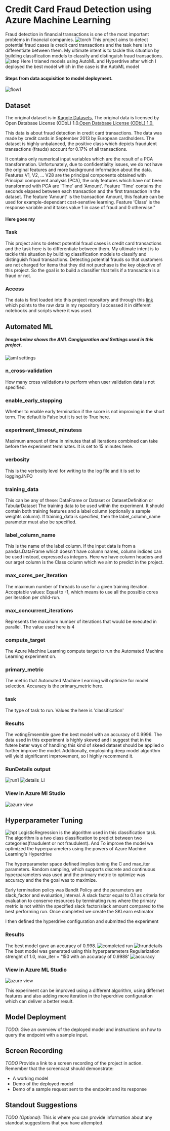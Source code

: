 
# Credit Card Fraud Detection using Azure Machine Learning
Fraud detection in financial transactions is one of the most important problems in financial companies.
![torch](https://user-images.githubusercontent.com/65784601/107155162-1b997a80-6977-11eb-9f83-18592722559d.jpg)
This project aims to detect potential fraud cases is credit card transactions and the task here is to differentiate between them. My ultimate intent is to tackle this situation by building classification models to classify and distinguish fraud transactions.
![step](https://user-images.githubusercontent.com/65784601/107155161-1a684d80-6977-11eb-9c10-0709a37f2aac.jpg)
Here I trianed models using AutoML and Hyperdrive after which I deployed the best model which in the case is the AutoML model

#### Steps from data acquisition to model deployment.
![flow1](https://user-images.githubusercontent.com/65784601/107155333-1983eb80-6978-11eb-882a-7981b906c914.png)



## Dataset

The original dataset is in [Kaggle Datasets.](https://www.kaggle.com/mlg-ulb/creditcardfraud)
The original data is licensed by Open Database License (ODbL) 1.0.[Open Database License (ODbL) 1.0.](https://opendatacommons.org/licenses/dbcl/1.0/)

This data is about fraud detection in credit card transactions. The data was made by credit cards in September 2013 by European cardholders. The dataset is highly unbalanced, the positive class which depicts fraudulent transactions (frauds) account for 0.17% of all transactions.

It contains only numerical input variables which are the result of a PCA transformation. Unfortunately, due to confidentiality issues, we do not have the original features and more background information about the data. Features V1, V2, ... V28 are the principal components obtained with Principal component analysis (PCA), the only features which have not been transformed with PCA are 'Time' and 'Amount'. Feature 'Time' contains the seconds elapsed between each transaction and the first transaction in the dataset. The feature 'Amount' is the transaction Amount, this feature can be used for example-dependant cost-senstive learning. Feature 'Class' is the response variable and it takes value 1 in case of fraud and 0 otherwise."

#### Here goes my

### Task
This project aims to detect potential fraud cases is credit card transactions and the task here is to differentiate between them. My ultimate intent is to tackle this situation by building classification models to classify and distinguish fraud transactions. Detecting potential frauds so that customers are not charged for items that they did not purchase is the key objective of this project. So the goal is to build a classifier that tells if a transaction is a fraud or not.

### Access
The data is first loaded into this project repository and through this [link](https://media.githubusercontent.com/media/Tekhunt/Creditcard-fraud-dectection/master/fraud-data.csv) which points to the raw data in my repository I accessed it in different notebooks and scripts where it was used.

## Automated ML
##### Image below shows the AML Congiguration and Settings used in this project.
![aml settings](https://user-images.githubusercontent.com/65784601/107156857-045f8a80-6981-11eb-838f-a80efd9c39c2.png)

### n_cross-validation
How many cross validations to perform when user validation data is not specified.

### enable_early_stopping
Whether to enable early termination if the score is not improving in the short term. The default is False but it is set to True here.

### experiment_timeout_minutess
Maximum amount of time in minutes that all iterations combined can take before the experiment terminates.
It is set to 15 minutes here.

### verbosity
This is the verbosity level for writing to the log file and it is set to logging.INFO

### training_data 
This can be any of these: DataFrame or Dataset or DatasetDefinition or TabularDataset
The training data to be used within the experiment. It should contain both training features and a label column (optionally a sample weights column). If training_data is specified, then the label_column_name parameter must also be specified. 

### label_column_name
This is the name of the label column. If the input data is from a pandas.DataFrame which doesn't have column names, column indices can be used instead, expressed as integers.
Here we have column headers and our arget column is the Class column which we aim to predict in the project.

### max_cores_per_iteration
The maximum number of threads to use for a given training iteration. Acceptable values:
Equal to -1, which means to use all the possible cores per iteration per child-run.

### max_concurrent_iterations
Represents the maximum number of iterations that would be executed in parallel. The value used here is 4 

### compute_target
The Azure Machine Learning compute target to run the Automated Machine Learning experiment on.

### primary_metric
The metric that Automated Machine Learning will optimize for model selection. Accuracy is the primary_metric here.

### task
The type of task to run. Values the here is 'classification'

### Results

The votingEmsemble gave the best model with an accuracy of 0.9996. The data used in this experiment is highly skewed and i suggest that in the futere beter ways of handling this  kind of skeed dataset should be applied o further improve the model. Additionally, employinhg deep model algorithm will yield significanrt imprrovement, so I highly recommend it.
### RunDetails output
![run1](https://user-images.githubusercontent.com/65784601/107157936-3d9af900-6987-11eb-920b-b7a81aad7a71.png)
![details_LI](https://user-images.githubusercontent.com/65784601/107158249-34129080-6989-11eb-9fd2-0a1b1630e6a0.jpg)

### View in Azure Ml Studio
![azure view](https://user-images.githubusercontent.com/65784601/107158376-d6327880-6989-11eb-814e-48f06f63d693.png)


## Hyperparameter Tuning


![hpt](https://user-images.githubusercontent.com/65784601/107158728-64a7f980-698c-11eb-930b-fedeb76cdfe1.png)
LogisticRegression is the algorithm used in this classification task. The algorithm is a two class classification to predict between two categories(fraudulent or not fraudulent). And To improve the model we optimized the hyperparameters using the powers of Azure Machine Learning's Hyperdrive

The hyperparameter space defined implies tuning the C and max_iter parameters. Random sampling, which supports discrete and continuous hyperparameters was used and the primary metric to optimize was accuracy and the the goal was to maximize.

Early termination policy was Bandit Policy and the parameters are slack_factor and evaluation_interval. A slack factor equal to 0.1 as criteria for evaluation to conserve resources by terminating runs where the primary metric is not within the specified slack factor/slack amount compared to the best performing run.
Once completed we create the SKLearn estimator

I then defined the hyperdrive configuration and submitted the experiment

### Results
The best model gave an accuracy of 0.998.
![completed run](https://user-images.githubusercontent.com/65784601/107159350-b43bf480-698f-11eb-8215-704760ac6301.png)
![hrundetails](https://user-images.githubusercontent.com/65784601/107159356-b69e4e80-698f-11eb-993f-d59c1906c316.png)
The best model was generated using this hyperparameters Regularization strenght of 1.0, max_iter = '150 with an accuracy of 0.9988'
![accuracy](https://user-images.githubusercontent.com/65784601/107159362-be5df300-698f-11eb-9036-5ec9370cc9ce.png)
### View in Azure ML Studio
![azure view](https://user-images.githubusercontent.com/65784601/107159363-c74ec480-698f-11eb-83b3-b54716144784.png)

This experiment can be improved using a different algorithm, using differnet features and also adding more iteration in the hyperdrive configuration which can deliver a better result.


## Model Deployment
*TODO*: Give an overview of the deployed model and instructions on how to query the endpoint with a sample input.

## Screen Recording
*TODO* Provide a link to a screen recording of the project in action. Remember that the screencast should demonstrate:
- A working model
- Demo of the deployed  model
- Demo of a sample request sent to the endpoint and its response

## Standout Suggestions
*TODO (Optional):* This is where you can provide information about any standout suggestions that you have attempted.

